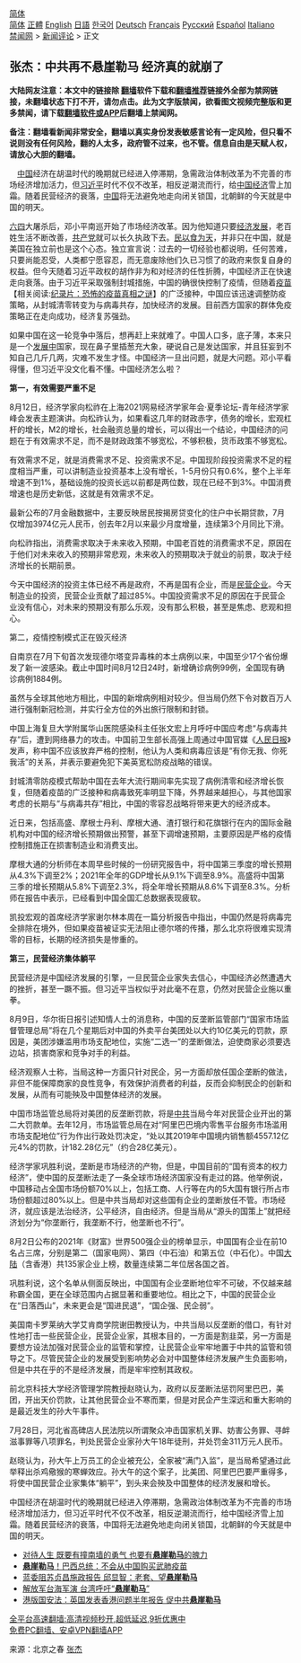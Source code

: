  <!-- 面包屑导航 --> <div class="breadcrumb"><!-- GTranslate: https://gtranslate.io/ -->  <div class="switcher notranslate">  <div class="selected">  <a href="#" onclick="return false;"> 简体</a>  </div>  <div class="option">  <a href="https://www.bannedbook.org" onclick="doGTranslate('zh-CN|zh-CN');jQuery('div.switcher div.selected a').html(jQuery(this).html());return false;" title="简体中文" class="nturl selected"> 简体</a>  <a href="https://www.bannedbook.org/zh-tw/" onclick="doGTranslate('zh-CN|zh-TW');jQuery('div.switcher div.selected a').html(jQuery(this).html());return false;" title="繁體中文" class="nturl"> 正體</a>  <a href="https://www.bannedbook.org/en/" onclick="doGTranslate('zh-CN|en');jQuery('div.switcher div.selected a').html(jQuery(this).html());return false;" title="English" class="nturl"> English</a>  <a href="https://www.bannedbook.org/ja/" onclick="doGTranslate('zh-CN|ja');jQuery('div.switcher div.selected a').html(jQuery(this).html());return false;" title="日本語" class="nturl"> 日語</a>  <a href="https://www.bannedbook.org/ko/" onclick="doGTranslate('zh-CN|ko');jQuery('div.switcher div.selected a').html(jQuery(this).html());return false;" title="한국어" class="nturl"> 한국어</a>  <a href="https://www.bannedbook.org/de/" onclick="doGTranslate('zh-CN|de');jQuery('div.switcher div.selected a').html(jQuery(this).html());return false;" title="Deutsch" class="nturl"> Deutsch</a>  <a href="https://www.bannedbook.org/fr/" onclick="doGTranslate('zh-CN|fr');jQuery('div.switcher div.selected a').html(jQuery(this).html());return false;" title="Français" class="nturl"> Français</a>  <a href="https://www.bannedbook.org/ru/" onclick="doGTranslate('zh-CN|ru');jQuery('div.switcher div.selected a').html(jQuery(this).html());return false;" title="Русский" class="nturl"> Русский</a>  <a href="https://www.bannedbook.org/es/" onclick="doGTranslate('zh-CN|es');jQuery('div.switcher div.selected a').html(jQuery(this).html());return false;" title="Español" class="nturl"> Español</a>  <a href="https://www.bannedbook.org/it/" onclick="doGTranslate('zh-CN|it');jQuery('div.switcher div.selected a').html(jQuery(this).html());return false;" title="Italiano" class="nturl"> Italiano</a>  </div>  </div>      <div class='breadcrumb-sub'><!-- Breadcrumb NavXT 6.3.0 --> <a href="https://www.bannedbook.org/" class="home">禁闻网</a> &gt; <a href="https://www.bannedbook.org/bnews/comments/" class="category">新闻评论</a> &gt; 正文</div></div><h2>张杰：中共再不悬崖勒马 经济真的就崩了</h2> <p class="notice"><b>大陆网友注意：本文中的链接除 <a href="https://github.com/bannedbook/fanqiang" >翻墙</a>软件下载和<a href="https://github.com/killgcd/justmysocks/blob/master/README.md">翻墙推荐</a>链接外全部为禁网链接，未翻墙状态下打不开，请勿点击。此为文字版禁闻，欲看图文视频完整版和更多禁闻，请下载<a href="https://github.com/bannedbook/fanqiang">翻墙软件或APP</a>后翻墙上禁闻网。</p><p>备注：翻墙看新闻非常安全，翻墙以真实身份发表敏感言论有一定风险，但只看不说则没有任何风险，翻的人太多，政府管不过来，也不管。信息自由是天赋人权，请放心大胆的翻墙。</b></p>  <div class="entry"> <p id="summary">　<span class='wp_keywordlink_affiliate'><a href="https://www.bannedbook.org/" title="中国" target="_blank">中国</a></span>经济在胡温时代的晚期就已经进入停滞期，急需政治体制改革为不完善的市场经济增加活力，但<a href="https://www.bannedbook.org/bnews/tag/%e4%b9%a0%e8%bf%91%e5%b9%b3/" class="st_tag internal_tag" rel="tag" title="标签 习近平 下的日志">习近平</a>时代不仅不改革，相反逆潮流而行，给<a href="https://www.bannedbook.org/bnews/tag/%e4%b8%ad%e5%9b%bd%e7%bb%8f%e6%b5%8e/" class="st_tag internal_tag" rel="tag" title="标签 中国经济 下的日志">中国经济</a>雪上加霜。随着民营经济的衰落，<a href="https://www.bannedbook.org/bnews/tag/%E4%B8%AD%E5%9B%BD/" class="st_tag internal_tag" rel="tag" title="标签 中国 下的日志">中国</a>将无法避免地走向闭关锁国，北朝鲜的今天就是中国的明天。</p> <p><span class='wp_keywordlink'><a href="https://www.bannedbook.org/forum2/topic2509.html" title="《中国六四真相》" target="_blank">六四</a></span>大屠杀后，邓小平南巡开始了市场经济改革。因为他知道只要<span class='wp_keywordlink'><a href="https://www.bannedbook.org/forum2/topic869.html" title="宪政、法治和经济发展——走向市场经济的制度保障" target="_blank">经济发展</a></span>，老百姓生活不断改善，<a href="https://www.bannedbook.org/bnews/tag/%e5%85%b1%e4%ba%a7%e5%85%9a/" class="st_tag internal_tag" rel="tag" title="标签 共产党 下的日志">共产党</a>就可以长久执政下去。<span class='wp_keywordlink'><a href="https://www.bannedbook.org/forum2/topic1076.html" title="周勍： 民以何食为天" target="_blank">民以食为天</a></span>，并非只在中国，就是美国在独立前也是这个心态。独立宣言说：过去的一切经验也都说明，任何苦难，只要尚能忍受，人类都宁愿容忍，而无意废除他们久已习惯了的政府来恢复自身的权益。但今天随着习近平政权的胡作非为和对经济的任性折腾，中国经济正在快速走向衰落。由于习近平采取强制封城措施，中国的确很快控制了疫情，但随着<span class='wp_keywordlink'><a href="https://www.bannedbook.org/bnews/tculture/20160630/551027.html" title="疫苗" target="_blank">疫苗</a></span>【相关阅读:<a href='https://www.bannedbook.org/bnews/topimagenews/20180408/925060.html' target='_blank'>纪录片：恐怖的疫苗真相之谜</a>】的广泛接种，中国应该迅速调整防疫策略，从封城清零转变为与病毒共存，加快经济的发展。目前西方国家的群体免疫策略正在走向成功，经济复苏强劲。</p> <p>如果中国在这一轮竞争中落后，想再赶上来就难了。中国人口多，底子薄，本来只是一个<span class='wp_keywordlink'><a href="https://www.bannedbook.org/forum11/topic335.html" title="禁片：发展中出现的问题，只能靠发展解决？" target="_blank">发展中</a></span>国家，现在鼻子里插葱充大象，硬说自己是发达国家，并且狂妄到不知自己几斤几两，灾难不发生才怪。中国经济一旦出问题，就是大问题。邓小平看得懂，但习近平没文化看不懂。中国经济怎么啦？</p> <p><strong>第一，有效需要严重不足</strong></p> <p>8月12日，经济学家向松祚在上海2021网易经济学家年会·夏季论坛-青年经济学家峰会发表主题演讲。向松祚认为，如果看这几年的财政赤字，债务的增长，宏观杠杆的增长，M2的增长，社会融资总量的增长，可以得出一个结论，中国经济的问题在于有效需求不足，而不是财政政策不够宽松，不够积极，货币政策不够宽松。</p> <p>有效需求不足，就是消费需求不足、投资需求不足。中国现阶段投资需求不足的程度相当严重，可以讲制造业投资基本上没有增长，1-5月份只有0.6%，整个上半年增速不到1%，基础设施的投资长远以前都是两位数，现在已经不到3%。中国消费增速也是历史新低，这就是有效需求不足。</p> <p>最新公布的7月金融数据中，主要反映居民按揭房贷变化的住户中长期贷款，7月仅增加3974亿元人民币，创去年2月以来最少月度增量，连续第3个月同比下滑。</p> <p>向松祚指出，消费需求取决于未来收入预期，中国老百姓的消费需求不足，原因在于他们对未来收入的预期非常悲观，未来收入的预期取决于就业的前景，取决于经济增长的长期前景。</p>  <p>今天中国经济的投资主体已经不再是政府，不再是国有企业，而是<a href="https://www.bannedbook.org/bnews/tag/%E6%B0%91%E8%90%A5%E4%BC%81%E4%B8%9A/" class="st_tag internal_tag" rel="tag" title="标签 民营企业 下的日志">民营企业</a>。今天制造业的投资，民营企业贡献了超过85%。中国投资需求不足的原因在于民营企业没有信心，对未来的预期没有那么乐观，没有那么积极，甚至是焦虑、悲观和担心。</p> <p>第二，疫情控制模式正在毁灭经济</p> <p>自南京在7月下旬首次发现德尔塔变异毒株的本土病例以来，中国至少17个省份爆发了新一波感染。截止中国时间8月12日24时，新增确诊病例99例，全国现有确诊病例1884例。</p> <p>虽然与全球其他地方相比，中国的新增病例相对较少。但当局仍然下令对数百万人进行强制新冠检测，并实行全方位的外出旅行限制和封锁。</p> <p>中国上海复旦大学附属华山医院感染科主任张文宏上月呼吁中国应考虑“与病毒共存”后，遭到网络暴力的攻击。中国前卫生部长高强上周通过中国官媒《<span class='wp_keywordlink'><a href="https://www.bannedbook.org/forum2/topic109.html" title="透视人民日报" target="_blank">人民日报</a></span>》发声，称中国不应该放弃严格的控制，他认为人类和病毒应该是“有你无我、你死我活”的关系，并表示要避免犯下美英宽松防疫战略的错误。</p> <p>封城清零防疫模式帮助中国在去年大流行期间率先实现了病例清零和经济增长恢复，但随着疫苗的广泛接种和病毒致死率明显下降，外界越来越担心，与其他国家考虑的长期与“与病毒共存”相比，中国的零容忍战略将带来更大的经济成本。</p> <p>近日来，包括高盛、摩根士丹利、摩根大通、渣打银行和花旗银行在内的国际金融机构对中国的经济增长预期做出预警，甚至下调增速预期，主要原因是严格的疫情控制措施正在损害制造业和消费支出。</p> <p>摩根大通的分析师在本周早些时候的一份研究报告中，将中国第三季度的增长预期从4.3%下调至2%；2021年全年的GDP增长从9.1%下调至8.9%。高盛将中国第三季的增长预期从5.8%下调至2.3%，将全年增长预期从8.6%下调至8.3%。分析师在报告中表示，已经看到中国全国汇总数据表现疲软。</p>  <p>凯投宏观的首席经济学家谢尔林本周在一篇分析报告中指出，中国仍然是将病毒完全排除在境外，但如果疫苗被证实无法阻止德尔塔的传播，那么北京将很难实现清零的目标，长期的经济损失是惨重的。</p> <p><strong>第三，民营经济集体躺平</strong></p> <p>民营经济是中国经济发展的引擎，一旦民营企业家失去信心，中国经济必然遭遇大的挫折，甚至一蹶不振。但习近平当权似乎对此毫不在意，仍然对民营企业施以重拳。</p> <p>8月9日，华尔街日报引述知情人士的消息称，中国的反垄断监管部门“国家市场监督管理总局”将在几个星期后对中国的外卖平台美团处以大约10亿美元的罚款，原因是，美团涉嫌滥用市场支配地位，实施“二选一”的垄断做法，迫使商家必须要选边站，损害商家和竞争对手的利益。</p> <p>经济观察人士称，当局这种一方面只针对民企，另一方面却放任国企垄断的做法，非但不能保障商家的良性竞争，有效保护消费者的利益，反而会抑制民企的创新和发展，从而有可能殃及中国整体经济的发展。</p> <p>中国市场监管总局将对美团的反垄断罚款，将是<a href="https://www.bannedbook.org/bnews/tag/%e4%b8%ad%e5%85%b1/" class="st_tag internal_tag" rel="tag" title="标签 中共 下的日志">中共</a>当局今年对民营企业开出的第二大罚款单。去年12月，市场监管总局在对“阿里巴巴境内零售平台服务市场滥用市场支配地位”行为作出行政处罚决定，“处以其2019年中国境内销售额4557.12亿元4%的罚款，计182.28亿元”（约合28亿美元）。</p> <p>经济学家巩胜利说，垄断是市场经济的产物，但是，中国目前的“国有资本的权力经济”，使中国的反垄断法走了一条全球市场经济国家没有走过的路。他举例说，中国移动占全国市场份额70%以上，包括工商、人行等在内的5大国有银行所占市场份额超过80%以上。但是中共当局却对这些国有企业的垄断放任不管。市场经济，就应该是法治经济，公平经济，自由经济。但是当局从“源头的国策上”就把经济划分为“你垄断行，我垄断不行，他垄断也不行”。</p> <p>8月2日公布的2021年《财富》世界500强企业的榜单显示，中国国有企业在前10名占三席，分别是第二（国家电网）、第四（中石油）和第五位（中石化）。中国<span class='wp_keywordlink_affiliate'><a href="https://www.bannedbook.org/" title="大陆" target="_blank">大陆</a></span>（含香港）共135家企业上榜，数量连续第二年位居各国之首。</p>  <p>巩胜利说，这个名单从侧面反映出，中国国有企业垄断地位牢不可破，不仅越来越称霸全国，更在全球范围内占据显著和重要地位。相比之下，中国的民营企业在“日落西山”，未来更会是“国进民退”，“国企强、民企弱”。</p> <p>美国南卡罗莱纳大学艾肯商学院谢田教授认为，中共当局以反垄断的借口，有针对性地打击一些民营企业，民营企业家，其根本目的，一方面是割韭菜，另一方面是要想方设法加强对民营企业的监管和掌控，让民营企业牢牢地置于中共的监管和领导之下。尽管民营企业的发展受到影响势必会对中国整体经济发展产生负面影响，但是中共在乎的不是经济发展，而是牢牢控制其政权。</p> <p>前北京科技大学经济管理学院教授赵晓认为，政府以反垄断法惩罚阿里巴巴，美团，开出天价罚款，让其他民营企业不寒而栗，但是对民企产生深远和重大影响的是最近发生的孙大午事件。</p> <p>7月28日，河北省高碑店人民法院以所谓聚众冲击国家机关罪、妨害公务罪、寻衅滋事罪等八项罪名，判处民营企业家孙大午18年徒刑，并处罚金311万元人民币。</p> <p>赵晓认为，孙大午上万员工的企业被充公，全家被“满门入监”，是当局希望通过此举释出杀鸡儆猴的寒蝉效应。孙大午的这个案子，比美团、阿里巴巴要严重得多，将使中国民营企业家集体“躺平”，到头来会殃及中国整体的经济发展和增长。</p> <p>中国经济在胡温时代的晚期就已经进入停滞期，急需政治体制改革为不完善的市场经济增加活力，但习近平时代不仅不改革，相反逆潮流而行，给中国经济雪上加霜。随着民营经济的衰落，中国将无法避免地走向闭关锁国，北朝鲜的今天就是中国的明天。</p> <ul class='op-related-articles' title='相关阅读'> <li><a href='https://www.bannedbook.org/bnews/funmedia/20201113/1430215.html' target='_blank'>对待人生 既要有撞南墙的勇气 也要有<b>悬崖勒马</b>的魄力</a></li> <li><a href='https://www.bannedbook.org/bnews/worldnews/20201022/1417970.html' target='_blank'><b>悬崖勒马</b>！巴西总统：不会从中国购买武肺疫苗</a></li> <li><a href='https://www.bannedbook.org/bnews/taiwannews/20200923/1401722.html' target='_blank'>蓝委阻苏贞昌施政报告 邱显智：老套、望<b>悬崖勒马</b></a></li> <li><a href='https://www.bannedbook.org/bnews/baitai/20200920/1399964.html' target='_blank'>解放军台海军演 台湾呼吁“<b>悬崖勒马</b>”</a></li> <li><a href='https://www.bannedbook.org/bnews/cnnews/hknews/20200612/1343677.html' target='_blank'>港版国安法：英国发表香港问题半年报告 促中共<b>悬崖勒马</b></a></li> </ul> <p class="texttj"> <a href="https://github.com/bannedbook/fanqiang/wiki/V2ray%E6%9C%BA%E5%9C%BA" target="_blank">全平台高速翻墙:高清视频秒开,超低延迟,9折优惠中</a><br/> <a href="https://github.com/bannedbook/fanqiang/wiki/%E7%A6%81%E9%97%BB%E7%BD%91%E5%AE%89%E5%8D%93%E7%BF%BB%E5%A2%99%E6%96%B0%E9%97%BBAPP" target="_blank">免费PC翻墙、安卓VPN翻墙APP</a></p><p> 来源：北京之春 <a href="https://www.bannedbook.org/bnews/tag/%e5%bc%a0%e6%9d%b0/" class="st_tag internal_tag" rel="tag" title="标签 张杰 下的日志">张杰</a> </p> <a name='sharetosocial'></a>  <div style="margin-bottom:5px;padding-bottom:5px;clear:both"> <div id="archive-pix-1" class="banner-ads"> <!-- AuctionX Display platform tag START --> <div id="26318x728x90x621x_ADSLOT2" clicktrack="%%CLICK_URL_ESC%%"></div> <!-- AuctionX Display platform tag END --> </div> <div id="archive-pix-2" class="banner-ads"> <!-- AuctionX Display platform tag START --> <div id="26315x300x250x621x_ADSLOT2" clicktrack="%%CLICK_URL_ESC%%"></div> <!-- AuctionX Display platform tag END --> </div> </div>  <div id="archive-pix-1" class="banner-ads"> <!-- AuctionX Display platform tag START --> <div id="26318x728x90x621x_ADSLOT3" clicktrack="%%CLICK_URL_ESC%%"></div> <!-- AuctionX Display platform tag END --> </div> </div><!--END ENTRY--> 